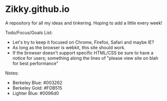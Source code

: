 Zikky.github.io
===============
A repository for all my ideas and tinkering. Hoping to add a little every week!



Todo/Focus/Goals List:
* Let's try to keep it focused on Chrome, Firefox, Safari and maybe IE?
* As long as the browser is webkit, this site should work. 
* If the browser doesn't support specific HTML/CSS be sure to have a notice for users; something along the lines of "please view site on blah for best performance"


Notes:
* Berkeley Blue: #003262
* Berkeley Gold: #FDB515
* Lighter Blue: #0096d0